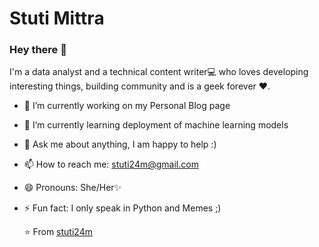 # Stuti Mittra

### Hey there 👋
I'm a data analyst and a technical content writer💻 who loves developing interesting things, building community and is a geek forever ❤.


- 🔭 I’m currently working on my Personal Blog page
- 🌱 I’m currently learning deployment of machine learning models 
- 💬 Ask me about anything, I am happy to help :)
- 📫 How to reach me: stuti24m@gmail.com
- 😄 Pronouns: She/Her✨
- ⚡ Fun fact: I only speak in Python and Memes ;)




   ⭐ From <a href ="https://github.com/stuti24m" > stuti24m </a>
